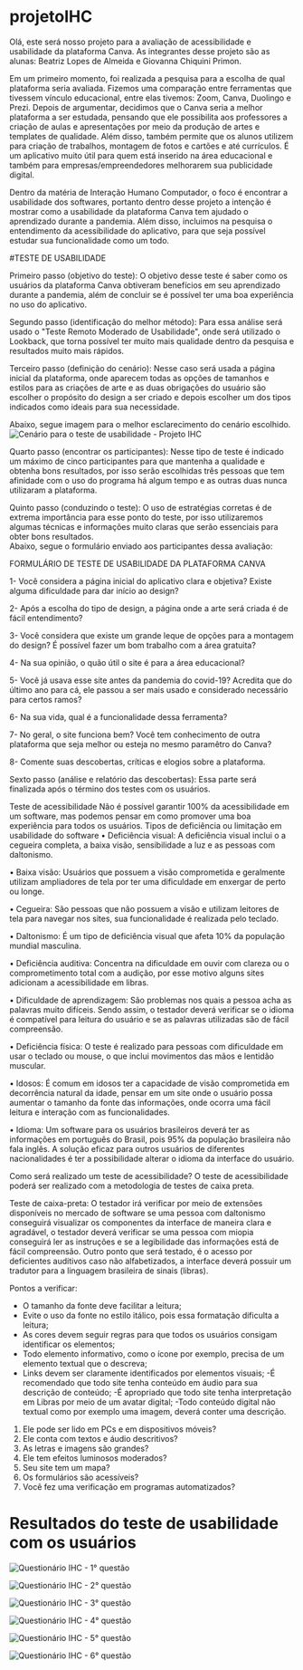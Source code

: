 # projetoIHC

Olá, este será nosso projeto para a avaliação de acessibilidade e usabilidade da plataforma Canva.
As integrantes desse projeto são as alunas: Beatriz Lopes de Almeida e Giovanna Chiquini Primon.

Em um primeiro momento, foi realizada a pesquisa  para  a escolha de qual plataforma seria avaliada.  Fizemos uma comparação entre ferramentas que tivessem vínculo educacional, entre elas tivemos: Zoom, Canva, Duolingo e Prezi. Depois de argumentar, decidimos que o Canva seria a melhor plataforma a ser estudada, pensando que ele possibilita aos professores a criação de aulas e apresentações por meio da produção de artes e templates de qualidade. Além disso, também permite que os alunos utilizem para criação de trabalhos, montagem de fotos e cartões e até currículos. É um aplicativo muito útil para quem está inserido na área educacional e também para empresas/empreendedores melhorarem sua publicidade digital.

Dentro da matéria de Interação Humano Computador, o foco é encontrar a usabilidade dos softwares, portanto dentro desse projeto a intenção é mostrar como a usabilidade da plataforma Canva tem ajudado o aprendizado durante a pandemia. Além disso, incluimos na pesquisa o entendimento da acessibilidade do aplicativo, para que seja possível estudar sua funcionalidade como um todo.

#TESTE DE USABILIDADE 

Primeiro passo (objetivo do teste): O objetivo desse teste é saber como os usuários da plataforma Canva obtiveram benefícios em seu aprendizado durante a pandemia, além de concluir se é possível ter uma boa experiência no uso do aplicativo.

Segundo passo (identificação do melhor método): Para essa análise será usado o "Teste Remoto Moderado de Usabilidade", onde será utilizado o Lookback, que torna possível ter muito mais qualidade dentro da pesquisa e resultados muito mais rápidos.

Terceiro passo (definição do cenário): Nesse caso será usada a página inicial da plataforma, onde aparecem todas as opções de tamanhos e estilos para as criações de arte e as duas obrigações do usuário são escolher o propósito do design a ser criado e depois escolher um dos tipos indicados como ideais para sua necessidade.

Abaixo, segue imagem para o melhor esclarecimento do cenário escolhido.
![Cenário para o teste de usabilidade - Projeto IHC](https://user-images.githubusercontent.com/60889918/118896684-2ac98600-b8df-11eb-82bf-112a875cbb9e.jpeg)

Quarto passo (encontrar os participantes): Nesse tipo de teste é indicado um máximo de cinco participantes para que mantenha a qualidade e obtenha bons resultados, por isso serão escolhidas três pessoas que tem afinidade com o uso do programa há algum tempo e as outras duas nunca utilizaram a plataforma.

Quinto passo (conduzindo o teste): O uso de estratégias corretas é de extrema importância para esse ponto do teste, por isso utilizaremos algumas técnicas e informações muito claras que serão essenciais para obter bons resultados.    
Abaixo, segue o formulário enviado aos participantes dessa avaliação:

FORMULÁRIO DE TESTE DE USABILIDADE DA PLATAFORMA CANVA

1- Você considera a página inicial do aplicativo clara e objetiva? Existe alguma dificuldade para dar início ao design?

2- Após a escolha do tipo de design, a página onde a arte será criada é de fácil entendimento?

3- Você considera que existe um grande leque de opções para a montagem do design? É possível fazer um bom trabalho com a área gratuita? 

4- Na sua opinião, o quão útil o site é para a área educacional? 

5- Você já usava esse site antes da pandemia do covid-19? Acredita que do último ano para cá, ele passou a ser mais usado e considerado necessário para certos ramos?

6- Na sua vida, qual é a funcionalidade dessa ferramenta?

7- No geral, o site funciona bem? Você tem conhecimento de outra plataforma que seja melhor ou esteja no mesmo paramêtro do Canva?

8- Comente suas descobertas, críticas e elogios sobre a plataforma.

Sexto passo (análise e relatório das descobertas): Essa parte será finalizada após o término dos testes com os usuários.

Teste de acessibilidade
Não é possível garantir 100% da acessibilidade em um software, mas podemos pensar em como promover uma boa experiência para todos os usuários.
Tipos de deficiência ou limitação em usabilidade do software
•	Deficiência visual: A deficiência visual inclui o a cegueira completa, a baixa visão, sensibilidade a luz e as pessoas com daltonismo.

•	Baixa visão: Usuários que possuem a visão comprometida e geralmente utilizam ampliadores de tela por ter uma dificuldade em enxergar de perto ou longe.

•	Cegueira: São pessoas que não possuem a visão e utilizam leitores de tela para navegar nos sites, sua funcionalidade é realizada pelo teclado.

•	Daltonismo: É um tipo de deficiência visual que afeta 10% da população mundial masculina.

•	Deficiência auditiva: Concentra na dificuldade em ouvir com clareza ou o comprometimento total com a audição, por esse motivo alguns sites adicionam a acessibilidade em libras.

•	Dificuldade de aprendizagem: São problemas nos quais a pessoa acha as palavras muito difíceis. Sendo assim, o testador deverá verificar se o idioma é compatível para leitura do usuário e se as palavras utilizadas são de fácil compreensão.

•	Deficiência física: O teste é realizado para pessoas com dificuldade em usar o teclado ou mouse, o que inclui movimentos das mãos e lentidão muscular.

•	Idosos: É comum em idosos ter a capacidade de visão comprometida em decorrência natural da idade, pensar em um site onde o usuário possa aumentar o tamanho da fonte das informações, onde ocorra uma fácil leitura e interação com as funcionalidades.

•	Idioma: Um software para os usuários brasileiros deverá ter as informações em português do Brasil, pois 95% da população brasileira não fala inglês. A solução eficaz para outros usuários de diferentes nacionalidades é ter a possibilidade alterar o idioma da interface do usuário.

Como será realizado um teste de acessibilidade?
O teste de acessibilidade poderá ser realizado com a metodologia de testes de caixa preta.

Teste de caixa-preta:
O testador irá verificar por meio de extensões disponíveis no mercado de software se uma pessoa com daltonismo conseguirá visualizar os componentes da interface de maneira clara e agradável, o testador deverá verificar se uma pessoa com miopia conseguirá ler as instruções e se a legibilidade das informações está de fácil compreensão.
Outro ponto que será testado, é o acesso por deficientes auditivos caso não alfabetizados, a interface deverá possuir um tradutor para a linguagem brasileira de sinais (libras).

Pontos a verificar: 
- O tamanho da fonte deve facilitar a leitura; 
- Evite o uso da fonte no estilo itálico, pois essa formatação dificulta a leitura;
- As cores devem seguir regras para que todos os usuários consigam identificar os elementos;
- Todo elemento informativo, como o ícone por exemplo, precisa de um elemento textual que o descreva; 
- Links devem ser claramente identificados por elementos visuais;
-É recomendado que todo site tenha conteúdo em áudio para sua descrição de conteúdo;
-É apropriado que todo site tenha interpretação em Libras por meio de um avatar digital;
-Todo conteúdo digital não textual como por exemplo uma imagem, deverá conter uma descrição.

1.	Ele pode ser lido em PCs e em dispositivos móveis?
2.	Ele conta com textos e áudio descritivos?
3.	As letras e imagens são grandes?
4.	Ele tem efeitos luminosos moderados?
5.	Seu site tem um mapa?
6.	Os formulários são acessíveis?
7.	Você fez uma verificação em programas automatizados?

# Resultados do teste de usabilidade com os usuários

![Questionário IHC - 1° questão](https://user-images.githubusercontent.com/60889918/121281647-9edbc600-c8ae-11eb-8f31-6b7766eefc92.jpg)

![Questionário IHC - 2° questão](https://user-images.githubusercontent.com/60889918/121281669-a9965b00-c8ae-11eb-997a-1f6cb353651b.jpg)

![Questionário IHC - 3° questão](https://user-images.githubusercontent.com/60889918/121281687-b0bd6900-c8ae-11eb-8000-4b5e3d10a71b.jpg)

![Questionário IHC - 4° questão](https://user-images.githubusercontent.com/60889918/121281699-b4e98680-c8ae-11eb-8d99-07bfc7748538.jpg)

![Questionário IHC - 5° questão](https://user-images.githubusercontent.com/60889918/121281715-badf6780-c8ae-11eb-9f82-263676bdc29e.jpg)

![Questionário IHC - 6° questão](https://user-images.githubusercontent.com/60889918/121283485-95079200-c8b1-11eb-87e9-99df66bf650e.jpg)





